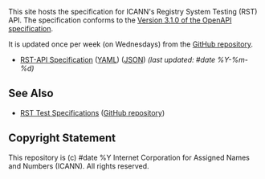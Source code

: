 This site hosts the specification for ICANN's Registry System Testing (RST)
API. The specification conforms to the [Version 3.1.0 of the OpenAPI
specification](https://spec.openapis.org/oas/latest.html).

It is updated once per week (on Wednesdays) from the [GitHub
repository](https://github.com/icann/rst-api-spec).

* [RST-API Specification](rst-api-spec.html)
  ([YAML](rst-api-spec.yaml))
  ([JSON](rst-api-spec.json))
  _(last updated: #date %Y-%m-%d)_


## See Also

* [RST Test Specifications](https://icann.github.io/rst-test-specs/)
  ([GitHub repository](https://github.com/icann/rst-test-specs))

## Copyright Statement

This repository is (c) #date %Y Internet Corporation for Assigned Names and 
Numbers (ICANN). All rights reserved.
